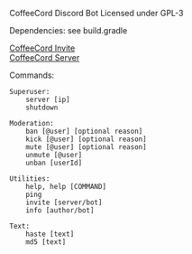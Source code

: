 CoffeeCord Discord Bot
Licensed under GPL-3

Dependencies: see build.gradle

[CoffeeCord Invite](#link)\
[CoffeeCord Server](#link)

Commands:

	Superuser:
		server [ip]
		shutdown

	Moderation:
		ban [@user] [optional reason]
		kick [@user] [optional reason]
		mute [@user] [optional reason]
		unmute [@user]
		unban [userId]

    Utilities:
        help, help [COMMAND]
        ping
		invite [server/bot]
		info [author/bot]

	Text:
		haste [text]
		md5 [text]
